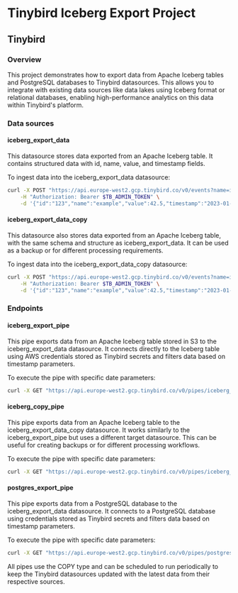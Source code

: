 # Tinybird Iceberg Export Project

## Tinybird

### Overview
This project demonstrates how to export data from Apache Iceberg tables and PostgreSQL databases to Tinybird datasources. This allows you to integrate with existing data sources like data lakes using Iceberg format or relational databases, enabling high-performance analytics on this data within Tinybird's platform.

### Data sources
#### iceberg_export_data
This datasource stores data exported from an Apache Iceberg table. It contains structured data with id, name, value, and timestamp fields.

To ingest data into the iceberg_export_data datasource:
```bash
curl -X POST "https://api.europe-west2.gcp.tinybird.co/v0/events?name=iceberg_export_data" \
    -H "Authorization: Bearer $TB_ADMIN_TOKEN" \
    -d '{"id":"123","name":"example","value":42.5,"timestamp":"2023-01-01 12:00:00"}'
```

#### iceberg_export_data_copy
This datasource also stores data exported from an Apache Iceberg table, with the same schema and structure as iceberg_export_data. It can be used as a backup or for different processing requirements.

To ingest data into the iceberg_export_data_copy datasource:
```bash
curl -X POST "https://api.europe-west2.gcp.tinybird.co/v0/events?name=iceberg_export_data_copy" \
    -H "Authorization: Bearer $TB_ADMIN_TOKEN" \
    -d '{"id":"123","name":"example","value":42.5,"timestamp":"2023-01-01 12:00:00"}'
```

### Endpoints
#### iceberg_export_pipe
This pipe exports data from an Apache Iceberg table stored in S3 to the iceberg_export_data datasource. It connects directly to the Iceberg table using AWS credentials stored as Tinybird secrets and filters data based on timestamp parameters.

To execute the pipe with specific date parameters:
```bash
curl -X GET "https://api.europe-west2.gcp.tinybird.co/v0/pipes/iceberg_export_pipe.json?start_date=2023-01-01%2000:00:00&end_date=2023-12-31%2023:59:59&token=$TB_ADMIN_TOKEN"
```

#### iceberg_copy_pipe
This pipe exports data from an Apache Iceberg table to the iceberg_export_data_copy datasource. It works similarly to the iceberg_export_pipe but uses a different target datasource. This can be useful for creating backups or for different processing workflows.

To execute the pipe with specific date parameters:
```bash
curl -X GET "https://api.europe-west2.gcp.tinybird.co/v0/pipes/iceberg_copy_pipe.json?start_date=2023-01-01%2000:00:00&end_date=2023-12-31%2023:59:59&token=$TB_ADMIN_TOKEN"
```

#### postgres_export_pipe
This pipe exports data from a PostgreSQL database to the iceberg_export_data datasource. It connects to a PostgreSQL database using credentials stored as Tinybird secrets and filters data based on timestamp parameters.

To execute the pipe with specific date parameters:
```bash
curl -X GET "https://api.europe-west2.gcp.tinybird.co/v0/pipes/postgres_export_pipe.json?start_date=2023-01-01%2000:00:00&end_date=2023-12-31%2023:59:59&token=$TB_ADMIN_TOKEN"
```

All pipes use the COPY type and can be scheduled to run periodically to keep the Tinybird datasources updated with the latest data from their respective sources.
